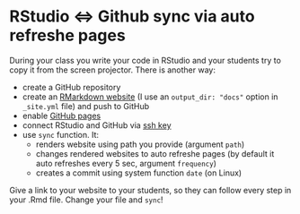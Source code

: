# RStudio <=> Github sync via auto refreshe pages
During your class you write your code in RStudio and your students try to copy it from the screen projector. There is another way:

* create a GitHub repository
* create an [RMarkdown website](http://rmarkdown.rstudio.com/rmarkdown_websites.html) (I use an `output_dir: "docs"` option in `_site.yml` file) and push to GitHub
* enable [GitHub pages](https://pages.github.com/)
* connect RStudio and GitHub via [ssh key](http://www.datasurg.net/2015/07/13/rstudio-and-github/)
* use `sync` function. It:
  - renders website using path you provide (argument `path`)
  - changes rendered websites to auto refreshe pages (by default it auto refreshes every 5 sec, argument `frequency`)
  - creates a commit using system function `date` (on Linux)

Give a link to your website to your students, so they can follow every step in your .Rmd file. Change your file and `sync`!
